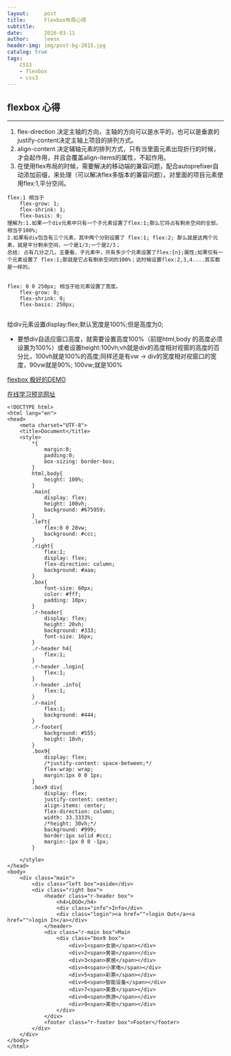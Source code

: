 ```yaml
---
layout:     post
title:      Flexbox布局心得
subtitle:    
date:       2016-03-11
author:     leesx
header-img: img/post-bg-2015.jpg
catalog: true
tags:
    CSS3
    - flexbox
    - css3
---
```


## flexbox 心得

---

1. flex-direction 决定主轴的方向，主轴的方向可以是水平的，也可以是垂直的 justify-content决定主轴上项目的排列方式。
2. align-content 决定辅轴元素的排列方式，只有当里面元素出现折行的时候，才会起作用，并且会覆盖align-items的属性，不起作用。
3. 在使用flex布局的时候，需要解决的移动端的兼容问题，配合autoprefixer自动添加前缀，来处理（可以解决flex多版本的兼容问题）。对里面的项目元素使用flex:1,平分空间。

```
flex:1 相当于
    flex-grow: 1;
    flex-shrink: 1;
    flex-basis: 0;
理解为:1.如果一个div元素中只有一个子元素设置了flex:1;那么它将占有剩余空间的全部，相当于100%;
2.如果有div包含有三个元素，其中两个分别设置了 flex:1; flex:2; 那么就是这两个元素，就是平分剩余空间，一个是1/3;一个是2/3；
总结: 占有几分之几，主要看，子元素中，共有多少个元素设置了flex:{n};属性;如果仅有一个元素设置了 flex:1;那就是它占有剩余空间的100%；这时候设置flex:2,3,4....其实都是一样的。


flex: 0 0 250px; 相当于给元素设置了宽度。
    flex-grow: 0;
    flex-shrink: 0;
    flex-basis: 250px;
    
```

给div元素设置display:flex;默认宽度是100%;但是高度为0;
- 要想div自适应窗口高度，就需要设置高度100%（前提html,body 的高度必须设置为100%）或者设置height:100vh;vh就是div的高度相对视窗的高度的百分比，100vh就是100%的高度;同样还是有vw -> div的宽度相对视窗口的宽度，90vw就是90%; 100vw;就是100%

[flexbox 极好的DEMO](https://hufan-akari.github.io/solved-by-flexbox/demos/grids/)

[在线学习预览网址](https://demos.scotch.io/visual-guide-to-css3-flexbox-flexbox-playground/demos/)


```
<!DOCTYPE html>
<html lang="en">
<head>
	<meta charset="UTF-8">
	<title>Document</title>
	<style>
		*{
			margin:0;
			padding:0;
			box-sizing: border-box;
		}
		html,body{
			height: 100%;
		}
		.main{
			display: flex;
			height: 100vh;
			background: #675959;
		}
		.left{
			flex:0 0 20vw;
			background: #ccc;
		}
		.right{
			flex:1;
			display: flex;
			flex-direction: column;
			background: #aaa;
		}
		.box{
			font-size: 60px;
			color: #fff;
			padding: 10px;
		}
		.r-header{
			display: flex;
			height: 20vh;
			background: #333;
			font-size: 16px;
		}
		.r-header h4{
			flex:1;
		}
		.r-header .login{
			flex:1;
		}
		.r-header .info{
			flex:1;
		}
		.r-main{
			flex:1;
			background: #444;
		}
		.r-footer{
			background: #555;
			height: 10vh;
		}
		.box9{
			display: flex;
			/*justify-content: space-between;*/
			flex-wrap: wrap;
			margin:1px 0 0 1px;
		}
		.box9 div{
			display: flex;
			justify-content: center;
			align-items: center;
			flex-direction: column;
			width: 33.3333%;
			/*height: 30vh;*/
			background: #999;
			border:1px solid #ccc;
			margin:-1px 0 0 -1px;
		}

	</style>
</head>
<body>
	<div class="main">
		<div class="left box">aside</div>
		<div class="right box">
			<header class="r-header box">
				<h4>LOGO</h4>
				<div class="info">Info</div>
				<div class="login"><a href="">login Out</a><a href="">login In</a></div>
			</header>
			<div class="r-main box">Main
				<div class="box9 box">
					<div>1<span>女装</span></div>
					<div>2<span>男装</span></div>
					<div>3<span>家居</span></div>
					<div>4<span>小家电</span></div>
					<div>5<span>彩票</span></div>
					<div>6<span>智能设备</span></div>
					<div>7<span>美食</span></div>
					<div>8<span>旅游</span></div>
					<div>9<span>美妆</span></div>
				</div>
			</div>
			<footer class="r-footer box">Footer</footer>
		</div>
	</div>
</body>
</html>
```
